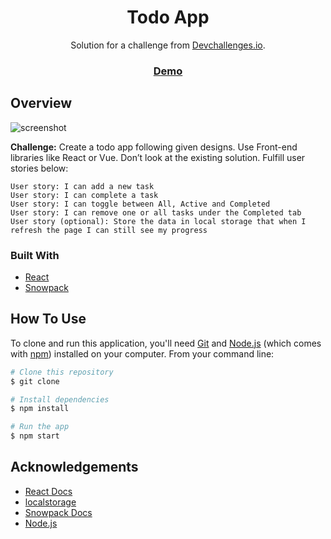 <h1 align="center">Todo App</h1>

<div align="center">
   Solution for a challenge from  <a href="http://devchallenges.io" target="_blank">Devchallenges.io</a>.
</div>

<div align="center">
  <h3>
    <a href="https://dev-challenges-io-todo-app.vercel.app/">
      Demo
    </a>
  </h3>
</div>

## Overview

![screenshot](https://user-images.githubusercontent.com/16707738/92399059-5716eb00-f132-11ea-8b14-bcacdc8ec97b.png)

**Challenge:** Create a todo app following given designs. Use Front-end libraries like React or Vue. Don’t look at the existing solution. Fulfill user stories below:

    User story: I can add a new task
    User story: I can complete a task
    User story: I can toggle between All, Active and Completed
    User story: I can remove one or all tasks under the Completed tab
    User story (optional): Store the data in local storage that when I refresh the page I can still see my progress

### Built With

<!-- This section should list any major frameworks that you built your project using. Here are a few examples.-->

- [React](https://reactjs.org/)
- [Snowpack](https://www.snowpack.dev/tutorials/quick-start)

## How To Use

<!-- Example: -->

To clone and run this application, you'll need [Git](https://git-scm.com) and [Node.js](https://nodejs.org/en/download/) (which comes with [npm](http://npmjs.com)) installed on your computer. From your command line:

```bash
# Clone this repository
$ git clone

# Install dependencies
$ npm install

# Run the app
$ npm start
```

## Acknowledgements

<!-- This section should list any articles or add-ons/plugins that helps you to complete the project. This is optional but it will help you in the future. For example: -->

- [React Docs](https://reactjs.org/docs/getting-started.html)
- [localstorage](https://developer.mozilla.org/en-US/docs/Web/API/Window/localStorage)
- [Snowpack Docs](https://www.snowpack.dev/tutorials/quick-start)
- [Node.js](https://nodejs.org/)
